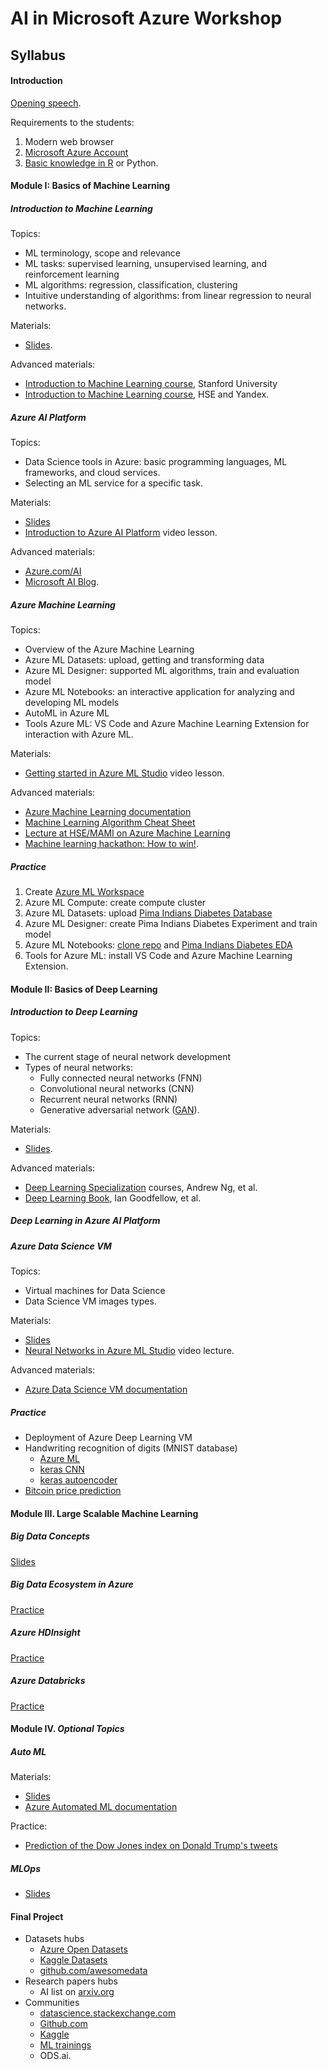
# AI in Microsoft Azure Workshop

## Syllabus

#### Introduction

[Opening speech](https://youtu.be/aew5exB5Xxg).

Requirements to the students:

1. Modern web browser
2. [Microsoft Azure Account](https://azure.microsoft.com/en-us/)
3. [Basic knowledge in R](https://codez0mb1e.github.io/StarRter/) or Python.

#### Module I: Basics of Machine Learning

##### Introduction to Machine Learning

Topics:

- ML terminology, scope and relevance
- ML tasks: supervised learning, unsupervised learning, and reinforcement learning
- ML algorithms: regression, classification, clustering
- Intuitive understanding of algorithms: from linear regression to neural networks.

Materials:

- [Slides](https://1drv.ms/p/s!Aq3CCEvm580vjLkCLr7vKvADYpWZgA?e=mKuzCn).

Advanced materials:

- [Introduction to Machine Learning course](https://coursera.org/learn/machine-learning), Stanford University
- [Introduction to Machine Learning course](https://coursera.org/learn/vvedenie-mashinnoe-obuchenie), HSE and Yandex.

##### Azure AI Platform

Topics:

- Data Science tools in Azure: basic programming languages, ML frameworks, and cloud services.
- Selecting an ML service for a specific task.

Materials:

- [Slides](https://1drv.ms/p/s!Aq3CCEvm580vjLkDGRcDRPR4GwXG-A?e=6jjCJw)
- [Introduction to Azure AI Platform](https://youtu.be/G-37PWkftGg) video lesson.

Advanced materials:

- [Azure.com/AI](https://www.azure.com/ai)
- [Microsoft AI Blog](https://blogs.microsoft.com/ai/).

##### Azure Machine Learning

Topics:

- Overview of the Azure Machine Learning
- Azure ML Datasets: upload, getting and transforming data
- Azure ML Designer: supported ML algorithms, train and evaluation model
- Azure ML Notebooks: an interactive application for analyzing and developing ML models
- AutoML in Azure ML
- Tools Azure ML: VS Code and Azure Machine Learning Extension for interaction with Azure ML.

Materials:

- [Getting started in Azure ML Studio](https://youtu.be/TXBV2Nnrpfc) video lesson.

Advanced materials:

- [Azure Machine Learning documentation](https://docs.microsoft.com/en-us/azure/machine-learning/)
- [Machine Learning Algorithm Cheat Sheet](https://docs.microsoft.com/en-us/azure/machine-learning/algorithm-cheat-sheet)
- [Lecture at HSE/MAMI on Azure Machine Learning](https://www.codeinstinct.pro/2015/10/azureml-lecture-at-hse.html)
- [Machine learning hackathon: How to win!](https://www.codeinstinct.pro/2015/11/azure-ml-hackathon.html).

##### Practice

1. Create [Azure ML Workspace](https://portal.azure.com/#create/Microsoft.MachineLearningServices) 
1. Azure ML Compute: сreate compute cluster
1. Azure ML Datasets: upload [Pima Indians Diabetes Database](https://www.kaggle.com/uciml/pima-indians-diabetes-database)
1. Azure ML Designer: create Pima Indians Diabetes Experiment and train model
1. Azure ML Notebooks: [clone repo](azure-ml-notebook.sh) and [Pima Indians Diabetes EDA](pima-indians-diabetes.ipynb)
1. Tools for Azure ML: install VS Code and Azure Machine Learning Extension.

#### Module II: Basics of Deep Learning

##### Introduction to Deep Learning

Topics:

- The current stage of neural network development
- Types of neural networks:
  - Fully connected neural networks (FNN)
  - Convolutional neural networks (CNN)
  - Recurrent neural networks (RNN)
  - Generative adversarial network ([GAN](https://github.com/codez0mb1e/evangelism/tree/master/AI-Workshop/samples/generative_models)).

Materials:

- [Slides](https://1drv.ms/p/s!Aq3CCEvm580vjLkEnIm-_G37lRIkZg?e=Jtcp8T).

Advanced materials:

- [Deep Learning Specialization](https://www.deeplearning.ai/deep-learning-specialization/) courses, Andrew Ng, et al.
- [Deep Learning Book](http://www.deeplearningbook.org/), Ian Goodfellow, et al.

##### Deep Learning in Azure AI Platform

##### Azure Data Science VM

Topics:

- Virtual machines for Data Science
- Data Science VM images types.

Materials:

- [Slides](https://1drv.ms/p/s!Aq3CCEvm580vjLkDGRcDRPR4GwXG-A?e=6jjCJw)
- [Neural Networks in Azure ML Studio](https://youtu.be/Pa5DmvvcwLI) video lecture.

Advanced materials:

- [Azure Data Science VM documentation](https://docs.microsoft.com/en-us/azure/machine-learning/data-science-virtual-machine/)

##### Practice

- Deployment of Azure Deep Learning VM
- Handwriting recognition of digits (MNIST database)
  - [Azure ML](https://github.com/codez0mb1e/evangelism/tree/master/AI-in-Azure/demos/mnist-cnn-model--azure-ml)
  - [keras CNN](https://github.com/codez0mb1e/evangelism/tree/master/AI-in-Azure/demos/mnist-cnn-model--keras)
  - [keras autoencoder](https://github.com/codez0mb1e/evangelism/blob/master/AI-Workshop/samples/generative_models/simple_autoencoder.R)
- [Bitcoin price prediction](https://github.com/codez0mb1e/evangelism/tree/master/AI-Workshop/samples/LSTM)

#### Module III. Large Scalable Machine Learning

##### Big Data Concepts

[Slides]()

##### Big Data Ecosystem in Azure

[Practice](https://github.com/codez0mb1e/evangelism/tree/master/big-data-workshop/apache-spark-on-azure-vm)

##### Azure HDInsight

[Practice](https://github.com/codez0mb1e/evangelism/tree/master/big-data-workshop/apache-spark-on-azure-hdinsight)

##### Azure Databricks

[Practice](https://github.com/codez0mb1e/evangelism/tree/master/big-data-workshop/apache-spark-on-azure-databricks)

#### Module IV. _Optional Topics_

##### Auto ML

Materials:

- [Slides](http://0xcode.in/auto-ml-intro)
- [Azure Automated ML documentation](https://docs.microsoft.com/en-us/azure/machine-learning/service/concept-automated-ml)

Practice:

- [Prediction of the Dow Jones index on Donald Trump's tweets](http://0xcode.in/auto-ml-intro)

##### MLOps

- [Slides](https://www.codeinstinct.pro/2018/11/data-science-in-cloud.html)

#### Final Project

- Datasets hubs
  - [Azure Open Datasets](https://azure.microsoft.com/en-in/services/open-datasets/)
  - [Kaggle Datasets](https://www.kaggle.com/datasets)
  - [github.com/awesomedata](https://github.com/awesomedata/awesome-public-datasets)
- Research papers hubs
  - AI list on [arxiv.org](https://arxiv.org/list/cs.AI/recent)
- Communities
  - [datascience.stackexchange.com](https://datascience.stackexchange.com/)
  - [Github.com](https://github.com/)
  - [Kaggle](https://www.kaggle.com/)
  - [ML trainings](https://mltrainings.ru/)
  - ODS.ai.
